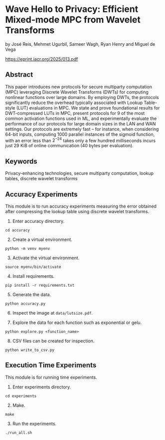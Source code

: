 # Wave Hello to Privacy: Efficient Mixed-mode MPC from Wavelet Transforms

by José Reis, Mehmet Ugurbil, Sameer Wagh, Ryan Henry and Miguel de Vega

https://eprint.iacr.org/2025/013.pdf

## Abstract

This paper introduces new protocols for secure multiparty computation (MPC)
leveraging Discrete Wavelet Transforms (DWTs) for computing nonlinear functions
over large domains. By employing DWTs, the protocols significantly reduce the
overhead typically associated with Lookup Table-style (LUT) evaluations in MPC.
We state and prove foundational results for DWT-compressed LUTs in MPC, present
protocols for 9 of the most common activation functions used in ML, and
experimentally evaluate the performance of our protocols for large domain sizes
in the LAN and WAN settings. Our protocols are extremely fast – for instance,
when considering 64-bit inputs, computing 1000 parallel instances of the sigmoid
function, with an error less than $2^{−24}$ takes only a few hundred
milliseconds incurs just 29 KiB of online communication (40 bytes per
evaluation).

## Keywords

Privacy-enhancing technologies, secure multiparty computation, lookup tables,
discrete wavelet transforms

## Accuracy Experiments

This module is to run accuracy experiments measuring the error obtained after
compressing the lookup table using discrete wavelet transforms.

1. Enter accuracy directory.

```
cd accuracy
```

2. Create a virtual environment.

```
python -m venv myenv
```

3. Activate the virtual environment.

```
source myenv/bin/activate
```

4. Install requirements.

```
pip install -r requirements.txt
```

5. Generate the data.

```
python accuracy.py
```

6. Inspect the image at `data/lutsize.pdf`.

7. Explore the data for each function such as exponential or gelu.

```
python explore.py <function_name>
```

8. CSV files can be created for inspection.

```
python write_to_csv.py
```

## Execution Time Experiments

This module is for running time experiments.

1. Enter experiments directory.

```
cd experiments
```

2. Make.

```
make
```

3. Run the experiments.

```
./run_all.sh
```